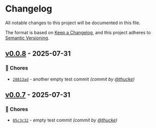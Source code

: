 # Changelog
All notable changes to this project will be documented in this file.

The format is based on [Keep a Changelog](https://keepachangelog.com/en/1.0.0/),
and this project adheres to [Semantic Versioning](https://semver.org/spec/v2.0.0.html).

## [v0.0.8] - 2025-07-31
### :wrench: Chores
- [`28813ad`](https://github.com/thucke/dummy_content/commit/28813ad38d25520aa692c0aa89156565728d253d) - another empty test commit *(commit by [@thucke](https://github.com/thucke))*


## [v0.0.7] - 2025-07-31
### :wrench: Chores
- [`05c3c32`](https://github.com/thucke/dummy_content/commit/05c3c32094ff221b268b2d1bb3ccf09c9d97977d) - empty test commit *(commit by [@thucke](https://github.com/thucke))*

[v0.0.7]: https://github.com/thucke/dummy_content/compare/v0.0.6...v0.0.7
[v0.0.8]: https://github.com/thucke/dummy_content/compare/v0.0.7...v0.0.8
